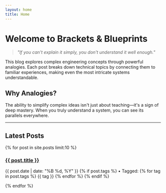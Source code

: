 ```yaml
---
layout: home
title: Home
---
```


# Welcome to Brackets & Blueprints

> *"If you can't explain it simply, you don't understand it well enough."*

This blog explores complex engineering concepts through powerful analogies. Each post breaks down technical topics by connecting them to familiar experiences, making even the most intricate systems understandable.

## Why Analogies?

The ability to simplify complex ideas isn't just about teaching—it's a sign of deep mastery. When you truly understand a system, you can see its parallels everywhere.

---

## Latest Posts

<div class="posts">
  {% for post in site.posts limit:10 %}
    <article class="post-preview">
      <h3><a href="{{ post.url | relative_url }}">{{ post.title }}</a></h3>
      <p class="post-meta">
        {{ post.date | date: "%B %d, %Y" }}
        {% if post.tags %}
          • Tagged:
          {% for tag in post.tags %}
            <span class="tag">{{ tag }}</span>
          {% endfor %}
        {% endif %}
      </p>
    </article>
  {% endfor %}
</div>
